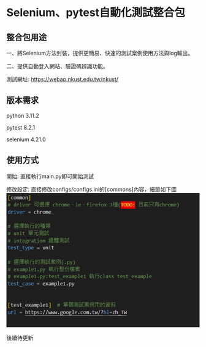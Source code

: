 <h1>Selenium、pytest自動化測試整合包</h1>

<h2>整合包用途</h2>

一、將Selenium方法封裝，提供更簡易、快速的測試案例使用方法與log輸出。

二、提供自動登入網站、驗證碼辨識功能。

測試網址:
https://webap.nkust.edu.tw/nkust/

<h2>版本需求</h2>

python 3.11.2

pytest 8.2.1

selenium 4.21.0

<h2>使用方式</h2>

開始: 直接執行main.py即可開始測試

修改設定: 直接修改configs/configs.ini的[commons]內容，細節如下圖
![alt text](/doc/image-3.png)

後續待更新
